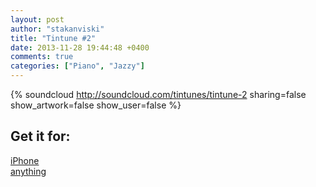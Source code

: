 ```yaml
---
layout: post
author: "stakanviski"
title: "Tintune #2"
date: 2013-11-28 19:44:48 +0400
comments: true
categories: ["Piano", "Jazzy"]
---
```

{% soundcloud http://soundcloud.com/tintunes/tintune-2 sharing=false show_artwork=false show_user=false %}
## Get it for: ##
<div>
<a href="http://tintunes.s3-website-eu-west-1.amazonaws.com/download/tintune_0002.m4r"><div class="download_apple">iPhone</div></a>
<a href="http://tintunes.s3-website-eu-west-1.amazonaws.com/download/tintune_0002.mp3"><div class="download_music">anything</div></a>
<br style="clear:left" />
</div>
